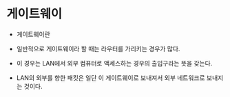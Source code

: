 
# 게이트웨이

* 게이트웨이란 

* 일반적으로 게이트웨이라 할 때는 라우터를 가리키는 경우가 많다.

* 이 경우는 LAN에서 외부 컴퓨터로 액세스하는 경우의 출입구라는 뜻을 갖는다.

* LAN의 외부를 향한 패킷은 일단 이 게이트웨이로 보내져서 외부 네트워크로 보내지는 것이다.

